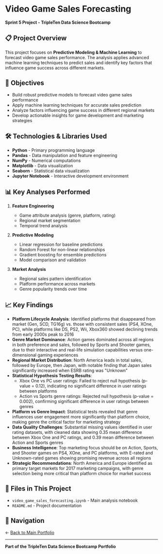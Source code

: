 # Video Game Sales Forecasting

**Sprint 5 Project - TripleTen Data Science Bootcamp**

## 📋 Project Overview

This project focuses on **Predictive Modeling & Machine Learning** to forecast video game sales performance. The analysis applies advanced machine learning techniques to predict sales and identify key factors that influence game success across different markets.

## 🎯 Objectives

- Build robust predictive models to forecast video game sales performance
- Apply machine learning techniques for accurate sales prediction
- Analyze factors influencing game success in different regional markets
- Develop actionable insights for game development and marketing strategies

## 🛠️ Technologies & Libraries Used

- **Python** - Primary programming language
- **Pandas** - Data manipulation and feature engineering
- **NumPy** - Numerical computations
- **Matplotlib** - Data visualization
- **Seaborn** - Statistical data visualization
- **Jupyter Notebook** - Interactive development environment

## 📊 Key Analyses Performed

1. **Feature Engineering**
   - Game attribute analysis (genre, platform, rating)
   - Regional market segmentation
   - Temporal trend analysis

2. **Predictive Modeling**
   - Linear regression for baseline predictions
   - Random Forest for non-linear relationships
   - Gradient boosting for ensemble predictions
   - Model comparison and validation

3. **Market Analysis**
   - Regional sales pattern identification
   - Platform performance across markets
   - Genre popularity trends over time

## 📈 Key Findings

- **Platform Lifecycle Analysis**: Identified platforms that disappeared from market (Gen, SCD, TG16g) vs. those with consistent sales (PS4, XOne, PC), while platforms like DS, PS2, Wii, Xbox360 showed declining trends from early 2000s peak to 2016
- **Genre Market Dominance**: Action games dominated across all regions in both preference and sales, followed by Sports and Shooter games, due to their interactive and real-life simulation capabilities versus one-dimensional gaming experiences
- **Regional Market Distribution**: North America leads in total sales, followed by Europe, then Japan, with notable finding that Japan sales significantly increased when ESRB rating was "Unknown"
- **Statistical Hypothesis Testing Results**: 
  - Xbox One vs PC user ratings: Failed to reject null hypothesis (p-value = 0.12), indicating no significant difference in user ratings between platforms
  - Action vs Sports genre ratings: Rejected null hypothesis (p-value = 0.002), confirming significant difference in user ratings between genres
- **Platform vs Genre Impact**: Statistical tests revealed that genre influences user engagement more significantly than platform choice, making genre the critical factor for marketing strategy
- **Data Quality Challenges**: Substantial missing values identified in user rating datasets, with cleaned data showing 0.35 mean difference between Xbox One and PC ratings, and 0.39 mean difference between Action and Sports genres
- **Business Intelligence**: Top marketing focus should be on Action, Sports, and Shooter games on PS4, XOne, and PC platforms, with E-rated and Unknown-rated games showing promising revenue across all regions
- **Strategic Recommendations**: North America and Europe identified as primary target markets for 2017 marketing campaigns, with genre selection being more critical than platform choice for market success

## 📁 Files in This Project

- `video_game_sales_forecasting.ipynb` - Main analysis notebook
- `README.md` - Project documentation

## 🔗 Navigation

← [Back to Main Portfolio](../README.md)

---

**Part of the TripleTen Data Science Bootcamp Portfolio**
